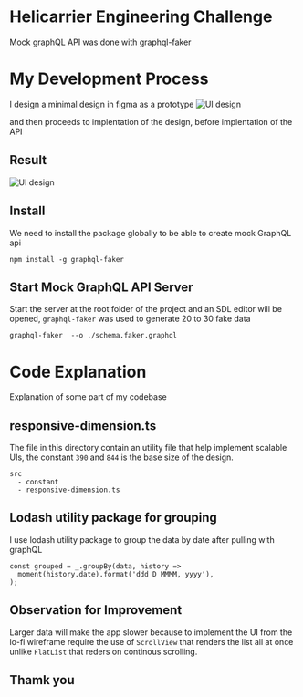 # Helicarrier Engineering Challenge

Mock graphQL API was done with graphql-faker

# My Development Process

I design a minimal design in figma as a prototype
![UI design](https://i.imgur.com/yljPSuF.png)

and then proceeds to implentation of the design, before implentation of the API

## Result
![UI design](https://i.imgur.com/TgXbhxd.png)

## Install

We need to install the package globally to be able to create mock GraphQL api

    npm install -g graphql-faker

## Start Mock GraphQL API Server

Start the server at the root folder of the project and an SDL editor will be opened, `graphql-faker` was used to generate 20 to 30 fake data

    graphql-faker  --o ./schema.faker.graphql

# Code Explanation

Explanation of some part of my codebase

## responsive-dimension.ts

The file in this directory contain an utility file that help implement scalable UIs, the constant `390` and `844` is the base size of the design.

    src
      - constant
      - responsive-dimension.ts

## Lodash utility package for grouping

I use lodash utility package to group the data by date after pulling with graphQL 

    const grouped = _.groupBy(data, history =>
      moment(history.date).format('ddd D MMMM, yyyy'),
    );

## Observation for Improvement

Larger data will make the app slower because to implement the UI from the lo-fi wireframe require the use of `ScrollView` that renders the list all at once unlike `FlatList` that reders on continous scrolling.

## Thamk you